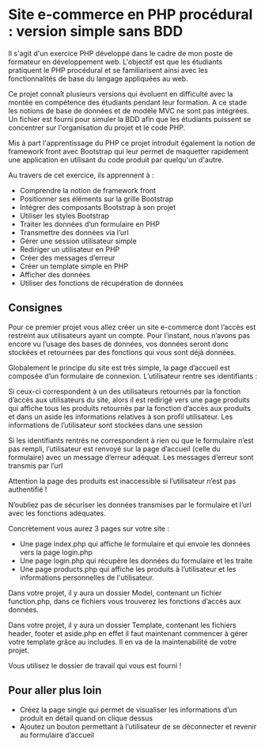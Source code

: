 # Site e-commerce en PHP procédural : version simple sans BDD

Il s'agit d'un exercice PHP développé dans le cadre de mon poste de formateur en développement web. L'objectif est que les étudiants pratiquent le PHP procédural et se familiarisent ainsi avec les fonctionnalités de base du langage appliquées au web.

Ce projet connaît plusieurs versions qui évoluent en difficulté avec la montée en compétence des étudiants pendant leur formation. A ce stade les notions de base de données et de modèle MVC ne sont pas intégrées. Un fichier est fourni pour simuler la BDD afin que les étudiants puissent se concentrer sur l'organisation du projet et le code PHP.

Mis à part l'apprentissage du PHP ce projet introduit également la notion de framework front avec Bootstrap qui leur permet de maquetter rapidement une application en utilisant du code produit par quelqu'un d'autre.

Au travers de cet exercice, ils apprennent à :
- Comprendre la notion de framework front
- Positionner ses éléments sur la grille Bootstrap
- Intégrer des composants Bootstrap à son projet
- Utiliser les styles Bootstrap
- Traiter les données d’un formulaire en PHP
- Transmettre des données via l’url
- Gérer une session utilisateur simple
- Rediriger un utilisateur en PHP
- Créer des messages d’erreur
- Créer un template simple en PHP
- Afficher des données
- Utiliser des fonctions de récupération de données

## Consignes

Pour ce premier projet vous allez créer un site e-commerce dont l’accès est restreint aux utilisateurs ayant un compte. Pour l’instant, nous n’avons pas encore vu l’usage des bases de données, vos données seront donc stockées et retournées par des fonctions qui vous sont déjà données.

Globalement le principe du site est très simple, la page d’accueil est composée d’un formulaire de connexion. L’utilisateur rentre ses identifiants :

Si ceux-ci correspondent à un des utilisateurs retournés par la fonction d’accès aux utilisateurs du site, alors il est redirigé vers une page produits qui affiche tous les produits retournés par la fonction d’accès aux produits et dans un aside les informations relatives à son profil utilisateur. Les informations de l’utilisateur sont stockées dans une session

Si les identifiants rentrés ne correspondent à rien ou que le formulaire n’est pas rempli, l’utilisateur est renvoyé sur la page d’accueil (celle du formulaire) avec un message d’erreur adéquat. Les messages d’erreur sont transmis par l’url

Attention la page des produits est inaccessible si l’utilisateur n’est pas authentifié !

N’oubliez pas de sécuriser les données transmises par le formulaire et l’url avec les fonctions adéquates.

Concrètement vous aurez  3 pages sur votre site :
- Une page index.php qui affiche le formulaire et qui envoie les données vers la page login.php
- Une page login.php qui récupère les données du formulaire et les traite
- Une page products.php qui affiche les produits à l’utilisateur et les informations personnelles de l'utilisateur.

Dans votre projet, il y aura un dossier Model, contenant un fichier function.php, dans ce fichiers vous trouverez les fonctions d’accès aux données.

Dans votre projet, il y aura un dossier Template, contenant les fichiers header, footer et aside.php en effet il faut maintenant commencer à gérer votre template grâce au includes. Il en va de la maintenabilité de votre projet.

Vous utilisez le dossier de travail qui vous est fourni !

## Pour aller plus loin

- Créez la page single qui permet de visualiser les informations d’un produit en détail quand on clique dessus
- Ajoutez un bouton permettant à l’utilisateur de se déconnecter et revenir au formulaire d’accueil

